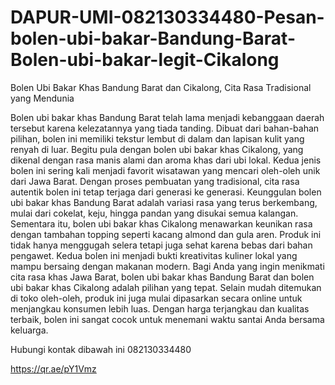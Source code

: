 # DAPUR-UMI-082130334480-Pesan-bolen-ubi-bakar-Bandung-Barat-Bolen-ubi-bakar-legit-Cikalong

Bolen Ubi Bakar Khas Bandung Barat dan Cikalong, Cita Rasa Tradisional yang Mendunia

Bolen ubi bakar khas Bandung Barat telah lama menjadi kebanggaan daerah tersebut karena kelezatannya yang tiada tanding. Dibuat dari bahan-bahan pilihan, bolen ini memiliki tekstur lembut di dalam dan lapisan kulit yang renyah di luar. Begitu pula dengan bolen ubi bakar khas Cikalong, yang dikenal dengan rasa manis alami dan aroma khas dari ubi lokal. Kedua jenis bolen ini sering kali menjadi favorit wisatawan yang mencari oleh-oleh unik dari Jawa Barat. Dengan proses pembuatan yang tradisional, cita rasa autentik bolen ini tetap terjaga dari generasi ke generasi.
Keunggulan bolen ubi bakar khas Bandung Barat adalah variasi rasa yang terus berkembang, mulai dari cokelat, keju, hingga pandan yang disukai semua kalangan. Sementara itu, bolen ubi bakar khas Cikalong menawarkan keunikan rasa dengan tambahan topping seperti kacang almond dan gula aren. Produk ini tidak hanya menggugah selera tetapi juga sehat karena bebas dari bahan pengawet. Kedua bolen ini menjadi bukti kreativitas kuliner lokal yang mampu bersaing dengan makanan modern.
Bagi Anda yang ingin menikmati cita rasa khas Jawa Barat, bolen ubi bakar khas Bandung Barat dan bolen ubi bakar khas Cikalong adalah pilihan yang tepat. Selain mudah ditemukan di toko oleh-oleh, produk ini juga mulai dipasarkan secara online untuk menjangkau konsumen lebih luas. Dengan harga terjangkau dan kualitas terbaik, bolen ini sangat cocok untuk menemani waktu santai Anda bersama keluarga.

Hubungi kontak dibawah ini 
082130334480

https://qr.ae/pY1Vmz
